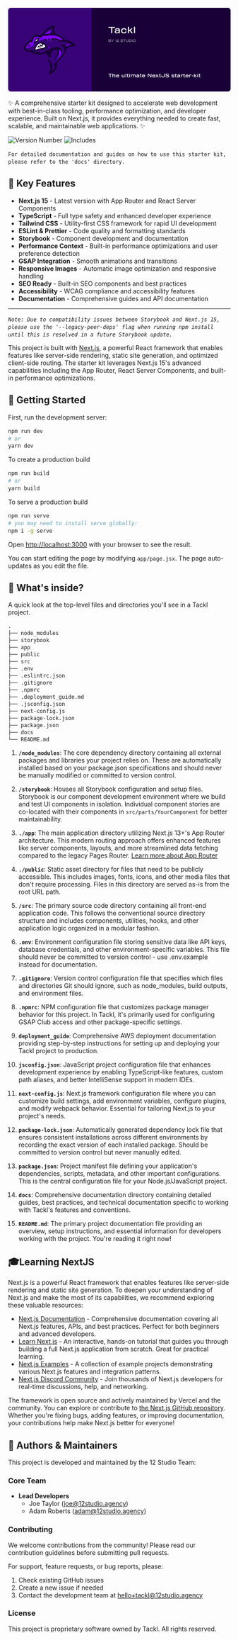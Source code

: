 ![Tackl 3 Banner](/src/images/readme-banner.png)

✨ A comprehensive starter kit designed to accelerate web development with best-in-class tooling, performance optimization, and developer experience. Built on Next.js, it provides everything needed to create fast, scalable, and maintainable web applications. ✨

![Version Number](https://img.shields.io/badge/Version-3.0-8000FF)
![Includes](https://img.shields.io/badge/Includes-GSAP_+_Lenis_-8000FF)

`For detailed documentation and guides on how to use this starter kit, please refer to the 'docs' directory.`

## 🎯 Key Features

- **Next.js 15** - Latest version with App Router and React Server Components
- **TypeScript** - Full type safety and enhanced developer experience
- **Tailwind CSS** - Utility-first CSS framework for rapid UI development
- **ESLint & Prettier** - Code quality and formatting standards
- **Storybook** - Component development and documentation
- **Performance Context** - Built-in performance optimizations and user preference detection
- **GSAP Integration** - Smooth animations and transitions
- **Responsive Images** - Automatic image optimization and responsive handling
- **SEO Ready** - Built-in SEO components and best practices
- **Accessibility** - WCAG compliance and accessibility features
- **Documentation** - Comprehensive guides and API documentation

---

_`Note: Due to compatibility issues between Storybook and Next.js 15, please use the '--legacy-peer-deps' flag when running npm install until this is resolved in a future Storybook update.`_

This project is built with [Next.js](https://nextjs.org/), a powerful React framework that enables features like server-side rendering, static site generation, and optimized client-side routing. The starter kit leverages Next.js 15's advanced capabilities including the App Router, React Server Components, and built-in performance optimizations.

## 🚀 Getting Started

First, run the development server:

```bash
npm run dev
# or
yarn dev
```

To create a production build

```bash
npm run build
# or
yarn build
```

To serve a production build

```bash
npm run serve
# you may need to install serve globally:
npm i -g serve
```

Open [http://localhost:3000](http://localhost:3000) with your browser to see the result.

You can start editing the page by modifying `app/page.jsx`. The page auto-updates as you edit the file.

## 🧐 What's inside?

A quick look at the top-level files and directories you'll see in a Tackl project.

    .
    ├── node_modules
    ├── storybook
    ├── app
    ├── public
    ├── src
    ├── .env
    ├── .eslintrc.json
    ├── .gitignore
    ├── .npmrc
    ├── .deployment_guide.md
    ├── .jsconfig.json
    ├── next-config.js
    ├── package-lock.json
    ├── package.json
    ├── docs
    └── README.md

1.  **`/node_modules`**: The core dependency directory containing all external packages and libraries your project relies on. These are automatically installed based on your package.json specifications and should never be manually modified or committed to version control.

2.  **`/storybook`**: Houses all Storybook configuration and setup files. Storybook is our component development environment where we build and test UI components in isolation. Individual component stories are co-located with their components in `src/parts/YourComponent` for better maintainability.

3.  **`./app`**: The main application directory utilizing Next.js 13+'s App Router architecture. This modern routing approach offers enhanced features like server components, layouts, and more streamlined data fetching compared to the legacy Pages Router. [Learn more about App Router](https://nextjs.org/docs/app)

4.  **`./public`**: Static asset directory for files that need to be publicly accessible. This includes images, fonts, icons, and other media files that don't require processing. Files in this directory are served as-is from the root URL path.

5.  **`/src`**: The primary source code directory containing all front-end application code. This follows the conventional source directory structure and includes components, utilities, hooks, and other application logic organized in a modular fashion.

6.  **`.env`**: Environment configuration file storing sensitive data like API keys, database credentials, and other environment-specific variables. This file should never be committed to version control - use .env.example instead for documentation.

7.  **`.gitignore`**: Version control configuration file that specifies which files and directories Git should ignore, such as node_modules, build outputs, and environment files.

8.  **`.npmrc`**: NPM configuration file that customizes package manager behavior for this project. In Tackl, it's primarily used for configuring GSAP Club access and other package-specific settings.

9.  **`deployment_guide`**: Comprehensive AWS deployment documentation providing step-by-step instructions for setting up and deploying your Tackl project to production.

10. **`jsconfig.json`**: JavaScript project configuration file that enhances development experience by enabling TypeScript-like features, custom path aliases, and better IntelliSense support in modern IDEs.

11. **`next-config.js`**: Next.js framework configuration file where you can customize build settings, add environment variables, configure plugins, and modify webpack behavior. Essential for tailoring Next.js to your project's needs.

12. **`package-lock.json`**: Automatically generated dependency lock file that ensures consistent installations across different environments by recording the exact version of each installed package. Should be committed to version control but never manually edited.

13. **`package.json`**: Project manifest file defining your application's dependencies, scripts, metadata, and other important configurations. This is the central configuration file for your Node.js/JavaScript project.

14. **`docs`**: Comprehensive documentation directory containing detailed guides, best practices, and technical documentation specific to working with Tackl's features and conventions.

15. **`README.md`**: The primary project documentation file providing an overview, setup instructions, and essential information for developers working with the project. You're reading it right now!

## 🎓Learning NextJS

Next.js is a powerful React framework that enables features like server-side rendering and static site generation. To deepen your understanding of Next.js and make the most of its capabilities, we recommend exploring these valuable resources:

- [Next.js Documentation](https://nextjs.org/docs) - Comprehensive documentation covering all Next.js features, APIs, and best practices. Perfect for both beginners and advanced developers.
- [Learn Next.js](https://nextjs.org/learn) - An interactive, hands-on tutorial that guides you through building a full Next.js application from scratch. Great for practical learning.
- [Next.js Examples](https://github.com/vercel/next.js/tree/canary/examples) - A collection of example projects demonstrating various Next.js features and integration patterns.
- [Next.js Discord Community](https://discord.com/invite/bUG2bvbtHy) - Join thousands of Next.js developers for real-time discussions, help, and networking.

The framework is open source and actively maintained by Vercel and the community. You can explore or contribute to [the Next.js GitHub repository](https://github.com/vercel/next.js/). Whether you're fixing bugs, adding features, or improving documentation, your contributions help make Next.js better for everyone!

## 👥 Authors & Maintainers

This project is developed and maintained by the 12 Studio Team:

### Core Team

- **Lead Developers**
  - Joe Taylor (joe@12studio.agency)
  - Adam Roberts (adam@12studio.agency)

### Contributing

We welcome contributions from the community! Please read our contribution guidelines before submitting pull requests.

For support, feature requests, or bug reports, please:

1. Check existing GitHub issues
2. Create a new issue if needed
3. Contact the development team at hello+tackl@12studio.agency

### License

This project is proprietary software owned by Tackl. All rights reserved.
